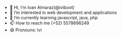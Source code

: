 - 👋 Hi, I’m Ivan Almaraz(@iviboot)
- 👀 I’m interested in web development and applications
- 🌱 I’m currently learning javascript, java, php
- 📫 How to reach me (+52) 5578696249
- 😄 Pronouns: Ivi


<!---
iviboot/iviboot is a ✨ special ✨ repository because its `README.md` (this file) appears on your GitHub profile.
You can click the Preview link to take a look at your changes.
--->
